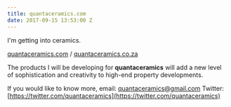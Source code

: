 ```yaml
---
title: quantaceramics.com
date: 2017-09-15 13:53:00 Z
---
```


I'm getting into ceramics.

[quantaceramics.com](https://quantaceramics.com) / [quantaceramics.co.za](https://quantaceramics.co.za)

The products I will be developing for **quantaceramics** will add a new level of sophistication and creativity to high-end property developments. 

If you would like to know more, email: [quantaceramics@gmail.com](mailto:quantaceramics@gmail.com)
Twitter: [https://twitter.com/quantaceramics](https://twitter.com/quantaceramics)